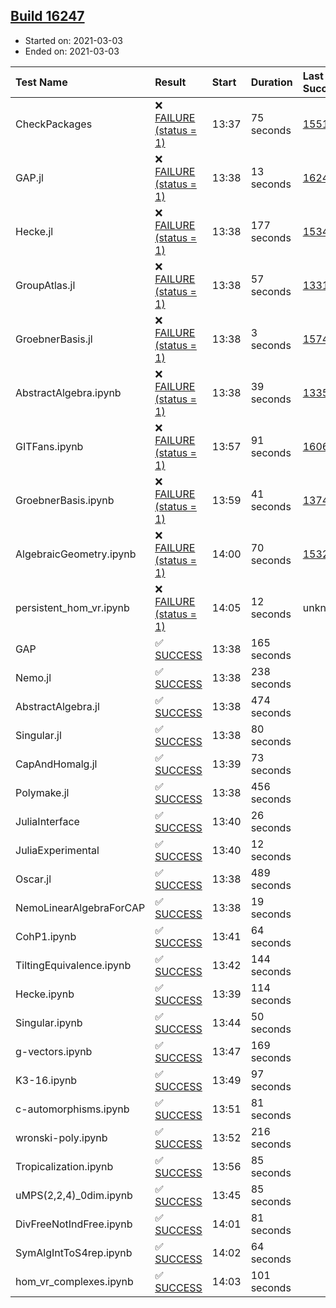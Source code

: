## [Build 16247](https://oscarci.mathematik.uni-kl.de/job/oscar/16247/)

* Started on: 2021-03-03
* Ended on: 2021-03-03

| Test Name    | Result | Start | Duration | Last Success | First Failure |
|:-------------|:-------|:------|:---------|:-------------|:--------------|
| CheckPackages | ❌ [FAILURE (status = 1)](https://oscarci.mathematik.uni-kl.de/job/oscar/16247/artifact/logs/build-16247/CheckPackages.log) | 13:37 | 75 seconds | [15514](https://oscarci.mathematik.uni-kl.de/job/oscar/15514/) | [15515](https://oscarci.mathematik.uni-kl.de/job/oscar/15515/) |
| GAP.jl | ❌ [FAILURE (status = 1)](https://oscarci.mathematik.uni-kl.de/job/oscar/16247/artifact/logs/build-16247/GAP.jl.log) | 13:38 | 13 seconds | [16242](https://oscarci.mathematik.uni-kl.de/job/oscar/16242/) | [16243](https://oscarci.mathematik.uni-kl.de/job/oscar/16243/) |
| Hecke.jl | ❌ [FAILURE (status = 1)](https://oscarci.mathematik.uni-kl.de/job/oscar/16247/artifact/logs/build-16247/Hecke.jl.log) | 13:38 | 177 seconds | [15344](https://oscarci.mathematik.uni-kl.de/job/oscar/15344/) | [15348](https://oscarci.mathematik.uni-kl.de/job/oscar/15348/) |
| GroupAtlas.jl | ❌ [FAILURE (status = 1)](https://oscarci.mathematik.uni-kl.de/job/oscar/16247/artifact/logs/build-16247/GroupAtlas.jl.log) | 13:38 | 57 seconds | [13311](https://oscarci.mathematik.uni-kl.de/job/oscar/13311/) | [13312](https://oscarci.mathematik.uni-kl.de/job/oscar/13312/) |
| GroebnerBasis.jl | ❌ [FAILURE (status = 1)](https://oscarci.mathematik.uni-kl.de/job/oscar/16247/artifact/logs/build-16247/GroebnerBasis.jl.log) | 13:38 | 3 seconds | [15745](https://oscarci.mathematik.uni-kl.de/job/oscar/15745/) | [15746](https://oscarci.mathematik.uni-kl.de/job/oscar/15746/) |
| AbstractAlgebra.ipynb | ❌ [FAILURE (status = 1)](https://oscarci.mathematik.uni-kl.de/job/oscar/16247/artifact/logs/build-16247/AbstractAlgebra.ipynb.log) | 13:38 | 39 seconds | [13355](https://oscarci.mathematik.uni-kl.de/job/oscar/13355/) | [13356](https://oscarci.mathematik.uni-kl.de/job/oscar/13356/) |
| GITFans.ipynb | ❌ [FAILURE (status = 1)](https://oscarci.mathematik.uni-kl.de/job/oscar/16247/artifact/logs/build-16247/GITFans.ipynb.log) | 13:57 | 91 seconds | [16068](https://oscarci.mathematik.uni-kl.de/job/oscar/16068/) | [16069](https://oscarci.mathematik.uni-kl.de/job/oscar/16069/) |
| GroebnerBasis.ipynb | ❌ [FAILURE (status = 1)](https://oscarci.mathematik.uni-kl.de/job/oscar/16247/artifact/logs/build-16247/GroebnerBasis.ipynb.log) | 13:59 | 41 seconds | [13748](https://oscarci.mathematik.uni-kl.de/job/oscar/13748/) | [13749](https://oscarci.mathematik.uni-kl.de/job/oscar/13749/) |
| AlgebraicGeometry.ipynb | ❌ [FAILURE (status = 1)](https://oscarci.mathematik.uni-kl.de/job/oscar/16247/artifact/logs/build-16247/AlgebraicGeometry.ipynb.log) | 14:00 | 70 seconds | [15322](https://oscarci.mathematik.uni-kl.de/job/oscar/15322/) | [15323](https://oscarci.mathematik.uni-kl.de/job/oscar/15323/) |
| persistent_hom_vr.ipynb | ❌ [FAILURE (status = 1)](https://oscarci.mathematik.uni-kl.de/job/oscar/16247/artifact/logs/build-16247/persistent_hom_vr.ipynb.log) | 14:05 | 12 seconds | unknown | unknown |
| GAP | ✅ [SUCCESS](https://oscarci.mathematik.uni-kl.de/job/oscar/16247/artifact/logs/build-16247/GAP.log) | 13:38 | 165 seconds |  |  |
| Nemo.jl | ✅ [SUCCESS](https://oscarci.mathematik.uni-kl.de/job/oscar/16247/artifact/logs/build-16247/Nemo.jl.log) | 13:38 | 238 seconds |  |  |
| AbstractAlgebra.jl | ✅ [SUCCESS](https://oscarci.mathematik.uni-kl.de/job/oscar/16247/artifact/logs/build-16247/AbstractAlgebra.jl.log) | 13:38 | 474 seconds |  |  |
| Singular.jl | ✅ [SUCCESS](https://oscarci.mathematik.uni-kl.de/job/oscar/16247/artifact/logs/build-16247/Singular.jl.log) | 13:38 | 80 seconds |  |  |
| CapAndHomalg.jl | ✅ [SUCCESS](https://oscarci.mathematik.uni-kl.de/job/oscar/16247/artifact/logs/build-16247/CapAndHomalg.jl.log) | 13:39 | 73 seconds |  |  |
| Polymake.jl | ✅ [SUCCESS](https://oscarci.mathematik.uni-kl.de/job/oscar/16247/artifact/logs/build-16247/Polymake.jl.log) | 13:38 | 456 seconds |  |  |
| JuliaInterface | ✅ [SUCCESS](https://oscarci.mathematik.uni-kl.de/job/oscar/16247/artifact/logs/build-16247/JuliaInterface.log) | 13:40 | 26 seconds |  |  |
| JuliaExperimental | ✅ [SUCCESS](https://oscarci.mathematik.uni-kl.de/job/oscar/16247/artifact/logs/build-16247/JuliaExperimental.log) | 13:40 | 12 seconds |  |  |
| Oscar.jl | ✅ [SUCCESS](https://oscarci.mathematik.uni-kl.de/job/oscar/16247/artifact/logs/build-16247/Oscar.jl.log) | 13:38 | 489 seconds |  |  |
| NemoLinearAlgebraForCAP | ✅ [SUCCESS](https://oscarci.mathematik.uni-kl.de/job/oscar/16247/artifact/logs/build-16247/NemoLinearAlgebraForCAP.log) | 13:38 | 19 seconds |  |  |
| CohP1.ipynb | ✅ [SUCCESS](https://oscarci.mathematik.uni-kl.de/job/oscar/16247/artifact/logs/build-16247/CohP1.ipynb.log) | 13:41 | 64 seconds |  |  |
| TiltingEquivalence.ipynb | ✅ [SUCCESS](https://oscarci.mathematik.uni-kl.de/job/oscar/16247/artifact/logs/build-16247/TiltingEquivalence.ipynb.log) | 13:42 | 144 seconds |  |  |
| Hecke.ipynb | ✅ [SUCCESS](https://oscarci.mathematik.uni-kl.de/job/oscar/16247/artifact/logs/build-16247/Hecke.ipynb.log) | 13:39 | 114 seconds |  |  |
| Singular.ipynb | ✅ [SUCCESS](https://oscarci.mathematik.uni-kl.de/job/oscar/16247/artifact/logs/build-16247/Singular.ipynb.log) | 13:44 | 50 seconds |  |  |
| g-vectors.ipynb | ✅ [SUCCESS](https://oscarci.mathematik.uni-kl.de/job/oscar/16247/artifact/logs/build-16247/g-vectors.ipynb.log) | 13:47 | 169 seconds |  |  |
| K3-16.ipynb | ✅ [SUCCESS](https://oscarci.mathematik.uni-kl.de/job/oscar/16247/artifact/logs/build-16247/K3-16.ipynb.log) | 13:49 | 97 seconds |  |  |
| c-automorphisms.ipynb | ✅ [SUCCESS](https://oscarci.mathematik.uni-kl.de/job/oscar/16247/artifact/logs/build-16247/c-automorphisms.ipynb.log) | 13:51 | 81 seconds |  |  |
| wronski-poly.ipynb | ✅ [SUCCESS](https://oscarci.mathematik.uni-kl.de/job/oscar/16247/artifact/logs/build-16247/wronski-poly.ipynb.log) | 13:52 | 216 seconds |  |  |
| Tropicalization.ipynb | ✅ [SUCCESS](https://oscarci.mathematik.uni-kl.de/job/oscar/16247/artifact/logs/build-16247/Tropicalization.ipynb.log) | 13:56 | 85 seconds |  |  |
| uMPS(2,2,4)_0dim.ipynb | ✅ [SUCCESS](https://oscarci.mathematik.uni-kl.de/job/oscar/16247/artifact/logs/build-16247/uMPS-2-2-4-_0dim.ipynb.log) | 13:45 | 85 seconds |  |  |
| DivFreeNotIndFree.ipynb | ✅ [SUCCESS](https://oscarci.mathematik.uni-kl.de/job/oscar/16247/artifact/logs/build-16247/DivFreeNotIndFree.ipynb.log) | 14:01 | 81 seconds |  |  |
| SymAlgIntToS4rep.ipynb | ✅ [SUCCESS](https://oscarci.mathematik.uni-kl.de/job/oscar/16247/artifact/logs/build-16247/SymAlgIntToS4rep.ipynb.log) | 14:02 | 64 seconds |  |  |
| hom_vr_complexes.ipynb | ✅ [SUCCESS](https://oscarci.mathematik.uni-kl.de/job/oscar/16247/artifact/logs/build-16247/hom_vr_complexes.ipynb.log) | 14:03 | 101 seconds |  |  |
